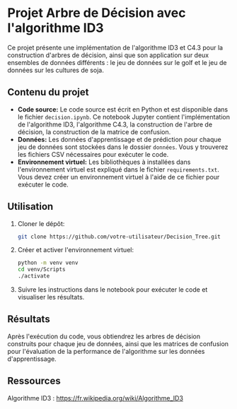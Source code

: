 # Projet Arbre de Décision avec l'algorithme ID3

Ce projet présente une implémentation de l'algorithme ID3 et C4.3 pour la construction d'arbres de décision, ainsi que son application sur deux ensembles de données différents : le jeu de données sur le golf et le jeu de données sur les cultures de soja.

## Contenu du projet

- **Code source:** Le code source est écrit en Python et est disponible dans le fichier `decision.ipynb`. Ce notebook Jupyter contient l'implémentation de l'algorithme ID3, l'algorithme C4.3, la construction de l'arbre de décision,  la construction de la matrice de confusion.
- **Données:** Les données d'apprentissage et de prédiction pour chaque jeu de données sont stockées dans le dossier `données`. Vous y trouverez les fichiers CSV nécessaires pour exécuter le code.
- **Environnement virtuel:** Les bibliothèques à installées dans l'environnement virtuel est expliqué dans le fichier `requirements.txt`. Vous devez créer un environnement virtuel à l'aide de ce fichier pour exécuter le code.

## Utilisation

1. Cloner le dépôt:
    ```sh
    git clone https://github.com/votre-utilisateur/Decision_Tree.git
    ```

2. Créer et activer l'environnement virtuel:
    ```sh
    python -m venv venv
    cd venv/Scripts
    ./activate
    ```

3. Suivre les instructions dans le notebook pour exécuter le code et visualiser les résultats.

## Résultats

Après l'exécution du code, vous obtiendrez les arbres de décision construits pour chaque jeu de données, ainsi que les matrices de confusion pour l'évaluation de la performance de l'algorithme sur les données d'apprentissage.

## Ressources
Algorithme ID3 : https://fr.wikipedia.org/wiki/Algorithme_ID3
